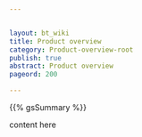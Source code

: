 ```yaml
---


layout: bt_wiki
title: Product overview
category: Product-overview-root
publish: true
abstract: Product overview
pageord: 200

---
```



{{% gsSummary %}}

content here